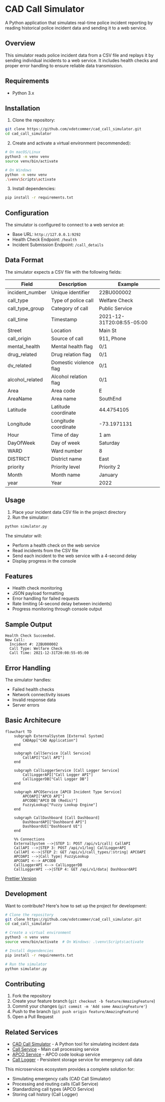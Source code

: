# CAD Call Simulator

A Python application that simulates real-time police incident reporting by reading historical police incident data and sending it to a web service.

## Overview

This simulator reads police incident data from a CSV file and replays it by sending individual incidents to a web service. It includes health checks and proper error handling to ensure reliable data transmission.

## Requirements

- Python 3.x

## Installation

1. Clone the repository:
```bash
git clone https://github.com/xdotcommer/cad_call_simulator.git
cd cad_call_simulator
```

2. Create and activate a virtual environment (recommended):
```bash
# On macOS/Linux
python3 -m venv venv
source venv/bin/activate

# On Windows
python -m venv venv
.\venv\Scripts\activate
```

3. Install dependencies:
```bash
pip install -r requirements.txt
```

## Configuration

The simulator is configured to connect to a web service at:
- Base URL: `http://127.0.0.1:9292`
- Health Check Endpoint: `/health`
- Incident Submission Endpoint: `/call_details`

## Data Format

The simulator expects a CSV file with the following fields:

| Field | Description | Example |
|-------|-------------|---------|
| incident_number | Unique identifier | 22BU000002 |
| call_type | Type of police call | Welfare Check |
| call_type_group | Category of call | Public Service |
| call_time | Timestamp | 2021-12-31T20:08:55-05:00 |
| Street | Location | Main St |
| call_origin | Source of call | 911, Phone |
| mental_health | Mental health flag | 0/1 |
| drug_related | Drug relation flag | 0/1 |
| dv_related | Domestic violence flag | 0/1 |
| alcohol_related | Alcohol relation flag | 0/1 |
| Area | Area code | E |
| AreaName | Area name | SouthEnd |
| Latitude | Latitude coordinate | 44.4754105 |
| Longitude | Longitude coordinate | -73.1971131 |
| Hour | Time of day | 1 am |
| DayOfWeek | Day of week | Saturday |
| WARD | Ward number | 8 |
| DISTRICT | District name | East |
| priority | Priority level | Priority 2 |
| Month | Month name | January |
| year | Year | 2022 |

## Usage

1. Place your incident data CSV file in the project directory
2. Run the simulator:
```bash
python simulator.py
```

The simulator will:
- Perform a health check on the web service
- Read incidents from the CSV file
- Send each incident to the web service with a 4-second delay
- Display progress in the console

## Features

- Health check monitoring
- JSON payload formatting
- Error handling for failed requests
- Rate limiting (4-second delay between incidents)
- Progress monitoring through console output

## Sample Output

```
Health Check Succeeded.
New Call:
  Incident #: 22BU000002
  Call Type: Welfare Check
  Call Time: 2021-12-31T20:08:55-05:00
```

## Error Handling

The simulator handles:
- Failed health checks
- Network connectivity issues
- Invalid response data
- Server errors

## Basic Architecure
```mermaid
flowchart TD
    subgraph ExternalSystem [External System]
        CADApp["CAD Application"]
    end

    subgraph CallService [Call Service]
        CallAPI["Call API"]
    end

    subgraph CallLoggerService [Call Logger Service]
        CallLoggerAPI["Call Logger API"]
        CallLoggerDB["Call Logger DB"]
    end

    subgraph APCOService [APCO Incident Type Service]
        APCOAPI["APCO API"]
        APCODB["APCO DB (Redis)"]
        FuzzyLookup["Fuzzy Lookup Engine"]
    end

    subgraph CallDashboard [Call Dashboard]
        DashboardAPI["Dashboard API"]
        DashboardUI["Dashboard UI"]
    end

    %% Connections
    ExternalSystem -->|STEP 1: POST /api/v1/call| CallAPI
    CallAPI -->|STEP 3: POST /api/v1/log| CallLoggerAPI
    CallAPI <-->|STEP 2: GET /api/v1/call_types/:string| APCOAPI
    APCOAPI -->|Call Type| FuzzyLookup
    APCOAPI <--> APCODB
    CallLoggerAPI <--> CallLoggerDB
    CallLoggerAPI -->|STEP 4: GET /api/v1/data| DashboardAPI
```
[Prettier Version](./architecture-diagram.jpg)


## Development

Want to contribute? Here's how to set up the project for development:

```bash
# Clone the repository
git clone https://github.com/xdotcommer/cad_call_simulator.git
cd cad_call_simulator

# Create a virtual environment
python3 -m venv venv
source venv/bin/activate  # On Windows: .\venv\Scripts\activate

# Install dependencies
pip install -r requirements.txt

# Run the simulator
python simulator.py
```

## Contributing

1. Fork the repository
2. Create your feature branch (`git checkout -b feature/AmazingFeature`)
3. Commit your changes (`git commit -m 'Add some AmazingFeature'`)
4. Push to the branch (`git push origin feature/AmazingFeature`)
5. Open a Pull Request

## Related Services

- [CAD Call Simulator](https://github.com/xdotcommer/cad_call_simulator) - A Python tool for simulating incident data
- [Call Service](https://github.com/xdotcommer/call_service) - Main call processing service
- [APCO Service](https://github.com/xdotcommer/apco_incident_types_service) - APCO code lookup service
- [Call Logger](https://github.com/xdotcommer/call_logger) - Persistent storage service for emergency call data

This microservices ecosystem provides a complete solution for:
- Simulating emergency calls (CAD Call Simulator)
- Processing and routing calls (Call Service)
- Standardizing call types (APCO Service)
- Storing call history (Call Logger)
